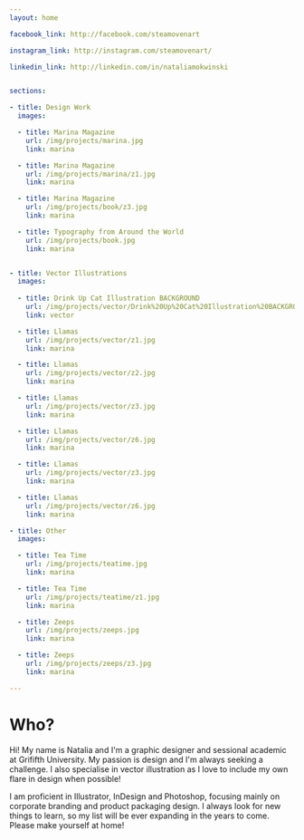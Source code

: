 ```yaml
---
layout: home

facebook_link: http://facebook.com/steamovenart

instagram_link: http://instagram.com/steamovenart/

linkedin_link: http://linkedin.com/in/nataliamokwinski


sections: 

- title: Design Work
  images: 

  - title: Marina Magazine
    url: /img/projects/marina.jpg
    link: marina

  - title: Marina Magazine
    url: /img/projects/marina/z1.jpg
    link: marina

  - title: Marina Magazine
    url: /img/projects/book/z3.jpg
    link: marina

  - title: Typography from Around the World
    url: /img/projects/book.jpg
    link: marina


- title: Vector Illustrations
  images:
  
  - title: Drink Up Cat Illustration BACKGROUND
    url: /img/projects/vector/Drink%20Up%20Cat%20Illustration%20BACKGROUND.png
    link: vector

  - title: Llamas
    url: /img/projects/vector/z1.jpg
    link: marina

  - title: Llamas
    url: /img/projects/vector/z2.jpg
    link: marina

  - title: Llamas
    url: /img/projects/vector/z3.jpg
    link: marina

  - title: Llamas
    url: /img/projects/vector/z6.jpg
    link: marina

  - title: Llamas
    url: /img/projects/vector/z3.jpg
    link: marina

  - title: Llamas
    url: /img/projects/vector/z6.jpg
    link: marina

- title: Other
  images:

  - title: Tea Time
    url: /img/projects/teatime.jpg
    link: marina

  - title: Tea Time
    url: /img/projects/teatime/z1.jpg
    link: marina

  - title: Zeeps
    url: /img/projects/zeeps.jpg
    link: marina

  - title: Zeeps
    url: /img/projects/zeeps/z3.jpg
    link: marina

---
```


# Who?

Hi! My name is Natalia and I'm a graphic designer and sessional academic at Grififth University. My passion is design and I'm always seeking a challenge. I also specialise in vector illustration as I love to include my own flare in design when possible!

I am proficient in Illustrator, InDesign and Photoshop, focusing mainly on corporate branding and product packaging design. I always look for new things to learn, so my list will be ever expanding in the years to come. Please make yourself at home!
